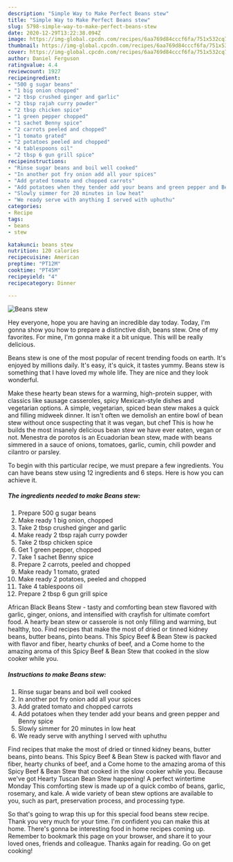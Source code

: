 ```yaml
---
description: "Simple Way to Make Perfect Beans stew"
title: "Simple Way to Make Perfect Beans stew"
slug: 5798-simple-way-to-make-perfect-beans-stew
date: 2020-12-29T13:22:38.094Z
image: https://img-global.cpcdn.com/recipes/6aa769d84cccf6fa/751x532cq70/beans-stew-recipe-main-photo.jpg
thumbnail: https://img-global.cpcdn.com/recipes/6aa769d84cccf6fa/751x532cq70/beans-stew-recipe-main-photo.jpg
cover: https://img-global.cpcdn.com/recipes/6aa769d84cccf6fa/751x532cq70/beans-stew-recipe-main-photo.jpg
author: Daniel Ferguson
ratingvalue: 4.4
reviewcount: 1927
recipeingredient:
- "500 g sugar beans"
- "1 big onion chopped"
- "2 tbsp crushed ginger and garlic"
- "2 tbsp rajah curry powder"
- "2 tbsp chicken spice"
- "1 green pepper chopped"
- "1 sachet Benny spice"
- "2 carrots peeled and chopped"
- "1 tomato grated"
- "2 potatoes peeled and chopped"
- "4 tablespoons oil"
- "2 tbsp 6 gun grill spice"
recipeinstructions:
- "Rinse sugar beans and boil well cooked"
- "In another pot fry onion add all your spices"
- "Add grated tomato and chopped carrots"
- "Add potatoes when they tender add your beans and green pepper and Benny spice"
- "Slowly simmer for 20 minutes in low heat"
- "We ready serve with anything I served with uphuthu"
categories:
- Recipe
tags:
- beans
- stew

katakunci: beans stew 
nutrition: 120 calories
recipecuisine: American
preptime: "PT12M"
cooktime: "PT45M"
recipeyield: "4"
recipecategory: Dinner

---
```



![Beans stew](https://img-global.cpcdn.com/recipes/6aa769d84cccf6fa/751x532cq70/beans-stew-recipe-main-photo.jpg)

Hey everyone, hope you are having an incredible day today. Today, I'm gonna show you how to prepare a distinctive dish, beans stew. One of my favorites. For mine, I'm gonna make it a bit unique. This will be really delicious.

Beans stew is one of the most popular of recent trending foods on earth. It's enjoyed by millions daily. It's easy, it's quick, it tastes yummy. Beans stew is something that I have loved my whole life. They are nice and they look wonderful.

Make these hearty bean stews for a warming, high-protein supper, with classics like sausage casseroles, spicy Mexican-style dishes and vegetarian options. A simple, vegetarian, spiced bean stew makes a quick and filling midweek dinner. It isn&#39;t often we demolish an entire bowl of bean stew without once suspecting that it was vegan, but chef This is how he builds the most insanely delicious bean stew we have ever eaten, vegan or not. Menestra de porotos is an Ecuadorian bean stew, made with beans simmered in a sauce of onions, tomatoes, garlic, cumin, chili powder and cilantro or parsley.


To begin with this particular recipe, we must prepare a few ingredients. You can have beans stew using 12 ingredients and 6 steps. Here is how you can achieve it.

<!--inarticleads1-->

##### The ingredients needed to make Beans stew:

1. Prepare 500 g sugar beans
1. Make ready 1 big onion, chopped
1. Take 2 tbsp crushed ginger and garlic
1. Make ready 2 tbsp rajah curry powder
1. Take 2 tbsp chicken spice
1. Get 1 green pepper, chopped
1. Take 1 sachet Benny spice
1. Prepare 2 carrots, peeled and chopped
1. Make ready 1 tomato, grated
1. Make ready 2 potatoes, peeled and chopped
1. Take 4 tablespoons oil
1. Prepare 2 tbsp 6 gun grill spice


African Black Beans Stew - tasty and comforting bean stew flavored with garlic, ginger, onions, and intensified with crayfish for ultimate comfort food. A hearty bean stew or casserole is not only filling and warming, but healthy, too. Find recipes that make the most of dried or tinned kidney beans, butter beans, pinto beans. This Spicy Beef &amp; Bean Stew is packed with flavor and fiber, hearty chunks of beef, and a Come home to the amazing aroma of this Spicy Beef &amp; Bean Stew that cooked in the slow cooker while you. 

<!--inarticleads2-->

##### Instructions to make Beans stew:

1. Rinse sugar beans and boil well cooked
1. In another pot fry onion add all your spices
1. Add grated tomato and chopped carrots
1. Add potatoes when they tender add your beans and green pepper and Benny spice
1. Slowly simmer for 20 minutes in low heat
1. We ready serve with anything I served with uphuthu


Find recipes that make the most of dried or tinned kidney beans, butter beans, pinto beans. This Spicy Beef &amp; Bean Stew is packed with flavor and fiber, hearty chunks of beef, and a Come home to the amazing aroma of this Spicy Beef &amp; Bean Stew that cooked in the slow cooker while you. Because we&#39;ve got Hearty Tuscan Bean Stew happening! A perfect wintertime Monday This comforting stew is made up of a quick combo of beans, garlic, rosemary, and kale. A wide variety of bean stew options are available to you, such as part, preservation process, and processing type. 

So that's going to wrap this up for this special food beans stew recipe. Thank you very much for your time. I'm confident you can make this at home. There's gonna be interesting food in home recipes coming up. Remember to bookmark this page on your browser, and share it to your loved ones, friends and colleague. Thanks again for reading. Go on get cooking!
